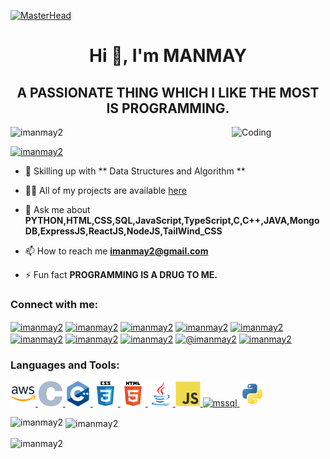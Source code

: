 
[![MasterHead](https://1.bp.blogspot.com/-7A4WynwLsMw/XbBpCXG8fHI/AAAAAAAAMt4/uOa1bpLskYgrwGbllhSu2SDj_Mig8SXJQCLcBGAsYHQ/s1600/2000_600px.gif)](https://imanmay2.io)
<h1 align="center">Hi 👋, I'm MANMAY</h1>
<h2 align="center"> A PASSIONATE THING WHICH I LIKE THE MOST IS <B>PROGRAMMING</B>.</h2>
<img align="right" alt="Coding" width="150" src="https://cdn.dribbble.com/users/1162077/screenshots/3848914/programmer.gif">
<p align="left"> <img src="https://komarev.com/ghpvc/?username=imanmay2&label=Profile%20views&color=0e75b6&style=flat" alt="imanmay2" /> </p>

<p align="left"> <a href="https://github.com/ryo-ma/github-profile-trophy"><img src="https://github-profile-trophy.vercel.app/?username=imanmay2" alt="imanmay2" /></a> </p>




- 🌱 Skilling up with ** Data Structures and Algorithm **

- 👨‍💻 All of my projects are available  [here](https://github.com/imanmay2?tab=repositories)

- 💬 Ask me about **PYTHON,HTML,CSS,SQL,JavaScript,TypeScript,C,C++,JAVA,MongoDB,ExpressJS,ReactJS,NodeJS,TailWind_CSS**

- 📫 How to reach me **imanmay2@gmail.com**


- ⚡ Fun fact **PROGRAMMING IS A DRUG TO ME.**

<h3 align="left">Connect with me:</h3>
<p align="left">
<a href="https://twitter.com/imanmay2" target="blank"><img align="center" src="https://raw.githubusercontent.com/rahuldkjain/github-profile-readme-generator/master/src/images/icons/Social/twitter.svg" alt="imanmay2" height="30" width="40" /></a>
<a href="https://linkedin.com/in/imanmay2" target="blank"><img align="center" src="https://raw.githubusercontent.com/rahuldkjain/github-profile-readme-generator/master/src/images/icons/Social/linked-in-alt.svg" alt="imanmay2" height="30" width="40" /></a>
<a href="https://fb.com/imanmay2" target="blank"><img align="center" src="https://raw.githubusercontent.com/rahuldkjain/github-profile-readme-generator/master/src/images/icons/Social/facebook.svg" alt="imanmay2" height="30" width="40" /></a>
<a href="https://instagram.com/imanmay2_" target="blank"><img align="center" src="https://raw.githubusercontent.com/rahuldkjain/github-profile-readme-generator/master/src/images/icons/Social/instagram.svg" alt="imanmay2" height="30" width="40" /></a>
<a href="https://www.codechef.com/users/imanmay2" target="blank"><img align="center" src="https://cdn.jsdelivr.net/npm/simple-icons@3.1.0/icons/codechef.svg" alt="imanmay2" height="30" width="40" /></a>
<a href="https://www.hackerrank.com/imanmay2" target="blank"><img align="center" src="https://raw.githubusercontent.com/rahuldkjain/github-profile-readme-generator/master/src/images/icons/Social/hackerrank.svg" alt="imanmay2" height="30" width="40" /></a>
<a href="https://codeforces.com/profile/imanmay2" target="blank"><img align="center" src="https://raw.githubusercontent.com/rahuldkjain/github-profile-readme-generator/master/src/images/icons/Social/codeforces.svg" alt="imanmay2" height="30" width="40" /></a>
<a href="https://www.leetcode.com/imanmay2" target="blank"><img align="center" src="https://raw.githubusercontent.com/rahuldkjain/github-profile-readme-generator/master/src/images/icons/Social/leet-code.svg" alt="imanmay2" height="30" width="40" /></a>
<a href="https://www.hackerearth.com/@imanmay2" target="blank"><img align="center" src="https://raw.githubusercontent.com/rahuldkjain/github-profile-readme-generator/master/src/images/icons/Social/hackerearth.svg" alt="@imanmay2" height="30" width="40" /></a>
<a href="https://www.topcoder.com/members/imanmay2" target="blank"><img align="center" src="https://raw.githubusercontent.com/rahuldkjain/github-profile-readme-generator/master/src/images/icons/Social/topcoder.svg" alt="imanmay2" height="30" width="40" /></a>
</p>

<h3 align="left">Languages and Tools:</h3>
<p align="left"> <a href="https://aws.amazon.com" target="_blank" rel="noreferrer"> <img src="https://raw.githubusercontent.com/devicons/devicon/master/icons/amazonwebservices/amazonwebservices-original-wordmark.svg" alt="aws" width="40" height="40"/> </a> <a href="https://www.cprogramming.com/" target="_blank" rel="noreferrer"> <img src="https://raw.githubusercontent.com/devicons/devicon/master/icons/c/c-original.svg" alt="c" width="40" height="40"/> </a> <a href="https://www.w3schools.com/cpp/" target="_blank" rel="noreferrer"> <img src="https://raw.githubusercontent.com/devicons/devicon/master/icons/cplusplus/cplusplus-original.svg" alt="cplusplus" width="40" height="40"/> </a> <a href="https://www.w3schools.com/css/" target="_blank" rel="noreferrer"> <img src="https://raw.githubusercontent.com/devicons/devicon/master/icons/css3/css3-original-wordmark.svg" alt="css3" width="40" height="40"/> </a> <a href="https://www.w3.org/html/" target="_blank" rel="noreferrer"> <img src="https://raw.githubusercontent.com/devicons/devicon/master/icons/html5/html5-original-wordmark.svg" alt="html5" width="40" height="40"/> </a> <a href="https://www.java.com" target="_blank" rel="noreferrer"> <img src="https://raw.githubusercontent.com/devicons/devicon/master/icons/java/java-original.svg" alt="java" width="40" height="40"/> </a> <a href="https://developer.mozilla.org/en-US/docs/Web/JavaScript" target="_blank" rel="noreferrer"> <img src="https://raw.githubusercontent.com/devicons/devicon/master/icons/javascript/javascript-original.svg" alt="javascript" width="40" height="40"/> </a> <a href="https://www.linux.org/" target="_blank" rel="noreferrer">  <a href="https://www.microsoft.com/en-us/sql-server" target="_blank" rel="noreferrer"> <img src="https://www.svgrepo.com/show/303229/microsoft-sql-server-logo.svg" alt="mssql" width="40" height="40"/> </a> <a href="https://www.python.org" target="_blank" rel="noreferrer"> <img src="https://raw.githubusercontent.com/devicons/devicon/master/icons/python/python-original.svg" alt="python" width="40" height="40"/> </a> </p>

<p><img align="left" src="https://github-readme-stats.vercel.app/api/top-langs?username=imanmay2&show_icons=true&locale=en&layout=compact" alt="imanmay2" /></p>

<p>&nbsp;<img align="center" src="https://github-readme-stats.vercel.app/api?username=imanmay2&show_icons=true&locale=en" alt="imanmay2" /></p>

<p><img align="center" src="https://github-readme-streak-stats.herokuapp.com/?user=imanmay2&" alt="imanmay2" /></p>
